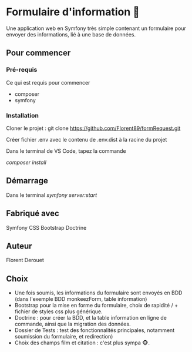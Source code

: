 # Formulaire d'information 🚀

Une application web en Symfony très simple contenant un formulaire pour envoyer des informations, lié à une base de données.

## Pour commencer


### Pré-requis

Ce qui est requis pour commencer 

- composer
- symfony

### Installation
Cloner le projet : git clone https://github.com/Florent89/formRequest.git

Créer fichier .env avec le contenu de .env.dist à la racine du projet

Dans le terminal de VS Code, tapez la commande

*composer install*

## Démarrage

Dans le terminal
*symfony server:start*

## Fabriqué avec

Symfony
CSS
Bootstrap
Doctrine


## Auteur
Florent Derouet

## Choix
- Une fois soumis, les informations du formulaire sont envoyés en BDD (dans l'exemple BDD monkeezForm, table information)
- Bootstrap pour la mise en forme du formulaire, choix de rapidité / + fichier de styles css plus générique.
- Doctrine : pour créer la BDD, et la table information en ligne de commande, ainsi que la migration des données.
- Dossier de Tests : test des fonctionnalités principales, notamment soumission du formulaire, et redirection)
- Choix des champs film et citation : c'est plus sympa 🐵.
